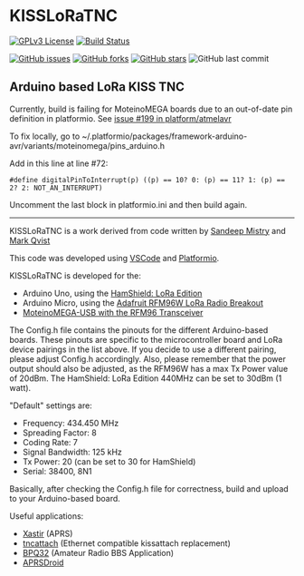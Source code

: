 # KISSLoRaTNC

[![GPLv3 License](https://img.shields.io/badge/License-GPL%20v3-yellow.svg)](https://opensource.org/licenses/)
[![Build Status](https://travis-ci.org/kc1awv/KISSLoRaTNC.svg?branch=master)](https://travis-ci.org/kc1awv/KISSLoRaTNC)

[![GitHub issues](https://img.shields.io/github/issues/kc1awv/KISSLoRaTNC)](https://github.com/kc1awv/KISSLoRaTNC/issues)
[![GitHub forks](https://img.shields.io/github/forks/kc1awv/KISSLoRaTNC)](https://github.com/kc1awv/KISSLoRaTNC/network)
[![GitHub stars](https://img.shields.io/github/stars/kc1awv/KISSLoRaTNC)](https://github.com/kc1awv/KISSLoRaTNC/stargazers)
![GitHub last commit](https://img.shields.io/github/last-commit/kc1awv/KISSLoRaTNC)


## Arduino based LoRa KISS TNC

Currently, build is failing for MoteinoMEGA boards due to an out-of-date pin definition in platformio. See [issue #199 in platform/atmelavr](https://github.com/platformio/platform-atmelavr/issues/199)

To fix locally, go to ~/.platformio/packages/framework-arduino-avr/variants/moteinomega/pins_arduino.h

Add in this line at line #72:

    #define digitalPinToInterrupt(p) ((p) == 10? 0: (p) == 11? 1: (p) == 2? 2: NOT_AN_INTERRUPT)
    
Uncomment the last block in platformio.ini and then build again.

---

KISSLoRaTNC is a work derived from code written by [Sandeep Mistry](https://github.com/sandeepmistry/arduino-LoRa) and [Mark Qvist](https://github.com/markqvist)

This code was developed using [VSCode](https://code.visualstudio.com/) and [Platformio](https://platformio.org/).

KISSLoRaTNC is developed for the:
- Arduino Uno, using the [HamShield: LoRa Edition](https://inductivetwig.com/products/hamshield-lora-edition-high-power)
- Arduino Micro, using the [Adafruit RFM96W LoRa Radio Breakout](https://www.adafruit.com/product/3073)
- [MoteinoMEGA-USB with the RFM96 Transceiver](https://lowpowerlab.com/shop/product/138)

The Config.h file contains the pinouts for the different Arduino-based boards. These pinouts are specific to the microcontroller board and LoRa device pairings in the list above. If you decide to use a different pairing, please adjust Config.h accordingly. Also, please remember that the power output should also be adjusted, as the RFM96W has a max Tx Power value of 20dBm. The HamShield: LoRa Edition 440MHz can be set to 30dBm (1 watt).

"Default" settings are:
- Frequency: 434.450 MHz
- Spreading Factor: 8
- Coding Rate: 7
- Signal Bandwidth: 125 kHz
- Tx Power: 20 (can be set to 30 for HamShield)
- Serial: 38400, 8N1

Basically, after checking the Config.h file for correctness, build and upload to your Arduino-based board.

Useful applications:
- [Xastir](https://xastir.org/index.php/Main_Page) (APRS)
- [tncattach](https://github.com/markqvist/tncattach) (Ethernet compatible kissattach replacement)
- [BPQ32](http://www.cantab.net/users/john.wiseman/Documents/index.html) (Amateur Radio BBS Application)
- [APRSDroid](https://aprsdroid.org/)